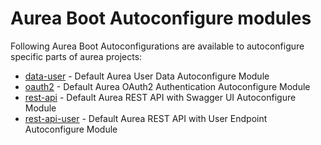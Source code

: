 # Aurea Boot Autoconfigure modules 

Following Aurea Boot Autoconfigurations are available to 
autoconfigure specific parts of aurea projects:

* [data-user](data-user/README.md) - Default Aurea User Data Autoconfigure Module 
* [oauth2](oauth2/README.md) - Default Aurea OAuth2 Authentication Autoconfigure Module
* [rest-api](rest-api/README.md) - Default Aurea REST API with Swagger UI Autoconfigure Module
* [rest-api-user](rest-api-userr/README.md) - Default Aurea REST API with User Endpoint Autoconfigure Module
